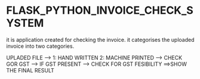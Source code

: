 # FLASK_PYTHON_INVOICE_CHECK_SYSTEM

it is application created for checking the invoice.
it categorises the uploaded invoice into two categories.

UPLADED FILE --> 1: HAND WRITTEN 
                  2: MACHINE PRINTED --> CHECK GOR GST --> IF GST PRESENT --> CHECK FOR GST FESIBILITY ==>SHOW THE FINAL RESULT
